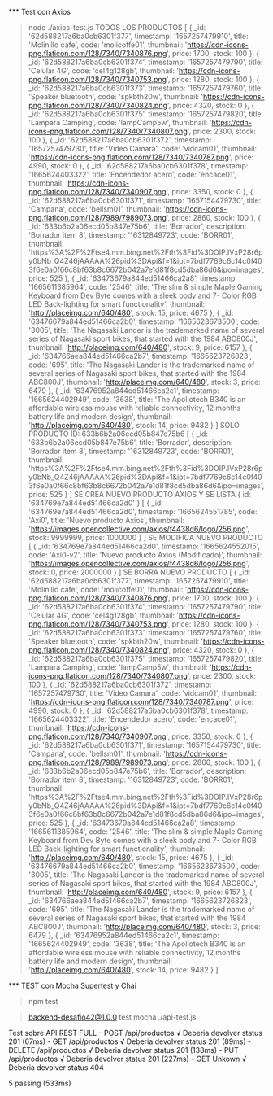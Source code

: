 *** Test con Axios

>node ./axios-test.js
TODOS LOS PRODUCTOS
[
  {
    _id: '62d588217a6ba0cb6301f377',
    timestamp: '1657257479910',
    title: 'Molinillo cafe',
    code: 'molicoffe01',
    thumbnail: 'https://cdn-icons-png.flaticon.com/128/7340/7340876.png',
    price: 1700,
    stock: 100
  },
  {
    _id: '62d588217a6ba0cb6301f374',
    timestamp: '1657257479790',
    title: 'Celular 4G',
    code: 'cel4g128gb',
    thumbnail: 'https://cdn-icons-png.flaticon.com/128/7340/7340753.png',
    price: 1280,
    stock: 100
  },
  {
    _id: '62d588217a6ba0cb6301f373',
    timestamp: '1657257479760',
    title: 'Speaker bluetooth',
    code: 'spkbth20w',
    thumbnail: 'https://cdn-icons-png.flaticon.com/128/7340/7340824.png',
    price: 4320,
    stock: 0
  },
  {
    _id: '62d588217a6ba0cb6301f375',
    timestamp: '1657257479820',
    title: 'Lampara Camping',
    code: 'lampCamp5w',
    thumbnail: 'https://cdn-icons-png.flaticon.com/128/7340/7340807.png',
    price: 2300,
    stock: 100
  },
  {
    _id: '62d588217a6ba0cb6301f372',
    timestamp: '1657257479730',
    title: 'Video Camara',
    code: 'vidcam01',
    thumbnail: 'https://cdn-icons-png.flaticon.com/128/7340/7340787.png',
    price: 4990,
    stock: 0
  },
  {
    _id: '62d588217a6ba0cb6301f378',
    timestamp: '1665624403322',
    title: 'Encendedor acero',
    code: 'encace01',
    thumbnail: 'https://cdn-icons-png.flaticon.com/128/7340/7340907.png',
    price: 3350,
    stock: 0
  },
  {
    _id: '62d588217a6ba0cb6301f371',
    timestamp: '1657154479730',
    title: 'Campana',
    code: 'bellsm01',
    thumbnail: 'https://cdn-icons-png.flaticon.com/128/7989/7989073.png',
    price: 2860,
    stock: 100
  },
  {
    _id: '633b6b2a06ecd05b847e75b6',
    title: 'Borrador',
    description: 'Borrador item 8',
    timestamp: '16312849723',
    code: 'BORR01',
    thumbnail: 'https%3A%2F%2Ftse4.mm.bing.net%2Fth%3Fid%3DOIP.IVxP28r6py0bNb_Q4Z46jAAAAA%26pid%3DApi&f=1&ipt=7bdf7769c6c14c0f403f6e0a0f66c8bf63b8c6672b042a7e1d81f8cd5dba86d6&ipo=images',
    price: 525
  },
  {
    _id: '63473679a844ed51466ca2a8',
    timestamp: '1665611385964',
    code: '2546',
    title: 'The slim & simple Maple Gaming Keyboard from Dev Byte comes with a sleek body and 7- Color RGB LED Back-lighting for smart functionality',
    thumbnail: 'http://placeimg.com/640/480',
    stock: 15,
    price: 4675
  },
  {
    _id: '63476679a844ed51466ca2b0',
    timestamp: '1665623673500',
    code: '3005',
    title: 'The Nagasaki Lander is the trademarked name of several series of Nagasaki sport bikes, that started with the 1984 ABC800J',
    thumbnail: 'http://placeimg.com/640/480',
    stock: 9,
    price: 6157
  },
  {
    _id: '634766aea844ed51466ca2b7',
    timestamp: '1665623726823',
    code: '695',
    title: 'The Nagasaki Lander is the trademarked name of several series of Nagasaki sport bikes, that started with the 1984 ABC800J',
    thumbnail: 'http://placeimg.com/640/480',
    stock: 3,
    price: 6479
  },
  {
    _id: '63476952a844ed51466ca2c1',
    timestamp: '1665624402949',
    code: '3638',
    title: 'The Apollotech B340 is an affordable wireless mouse with reliable connectivity, 12 months battery life and modern design',
    thumbnail: 'http://placeimg.com/640/480',
    stock: 14,
    price: 9482
  }
]
SOLO PRODUCTO ID: 633b6b2a06ecd05b847e75b6
[
  {
    _id: '633b6b2a06ecd05b847e75b6',
    title: 'Borrador',
    description: 'Borrador item 8',
    timestamp: '16312849723',
    code: 'BORR01',
    thumbnail: 'https%3A%2F%2Ftse4.mm.bing.net%2Fth%3Fid%3DOIP.IVxP28r6py0bNb_Q4Z46jAAAAA%26pid%3DApi&f=1&ipt=7bdf7769c6c14c0f403f6e0a0f66c8bf63b8c6672b042a7e1d81f8cd5dba86d6&ipo=images',
    price: 525
  }
]
SE CREA NUEVO PRODUCTO AXIOS Y SE LISTA
{ id: '634769e7a844ed51466ca2d0' }
[
  {
    _id: '634769e7a844ed51466ca2d0',
    timestamp: '1665624551785',
    code: 'Axi0',
    title: 'Nuevo producto Axios',
    thumbnail: 'https://images.opencollective.com/axios/f4438d6/logo/256.png',
    stock: 9999999,
    price: 1000000
  }
]
SE MODIFICA NUEVO PRODUCTO
[
  {
    _id: '634769e7a844ed51466ca2d0',
    timestamp: '1665624552015',
    code: 'Axi0-v2',
    title: 'Nuevo producto Axios (Modificado)',
    thumbnail: 'https://images.opencollective.com/axios/f4438d6/logo/256.png',
    stock: 0,
    price: 2000000
  }
]
SE BORRA NUEVO PRODUCTO
[
  {
    _id: '62d588217a6ba0cb6301f377',
    timestamp: '1657257479910',
    title: 'Molinillo cafe',
    code: 'molicoffe01',
    thumbnail: 'https://cdn-icons-png.flaticon.com/128/7340/7340876.png',
    price: 1700,
    stock: 100
  },
  {
    _id: '62d588217a6ba0cb6301f374',
    timestamp: '1657257479790',
    title: 'Celular 4G',
    code: 'cel4g128gb',
    thumbnail: 'https://cdn-icons-png.flaticon.com/128/7340/7340753.png',
    price: 1280,
    stock: 100
  },
  {
    _id: '62d588217a6ba0cb6301f373',
    timestamp: '1657257479760',
    title: 'Speaker bluetooth',
    code: 'spkbth20w',
    thumbnail: 'https://cdn-icons-png.flaticon.com/128/7340/7340824.png',
    price: 4320,
    stock: 0
  },
  {
    _id: '62d588217a6ba0cb6301f375',
    timestamp: '1657257479820',
    title: 'Lampara Camping',
    code: 'lampCamp5w',
    thumbnail: 'https://cdn-icons-png.flaticon.com/128/7340/7340807.png',
    price: 2300,
    stock: 100
  },
  {
    _id: '62d588217a6ba0cb6301f372',
    timestamp: '1657257479730',
    title: 'Video Camara',
    code: 'vidcam01',
    thumbnail: 'https://cdn-icons-png.flaticon.com/128/7340/7340787.png',
    price: 4990,
    stock: 0
  },
  {
    _id: '62d588217a6ba0cb6301f378',
    timestamp: '1665624403322',
    title: 'Encendedor acero',
    code: 'encace01',
    thumbnail: 'https://cdn-icons-png.flaticon.com/128/7340/7340907.png',
    price: 3350,
    stock: 0
  },
  {
    _id: '62d588217a6ba0cb6301f371',
    timestamp: '1657154479730',
    title: 'Campana',
    code: 'bellsm01',
    thumbnail: 'https://cdn-icons-png.flaticon.com/128/7989/7989073.png',
    price: 2860,
    stock: 100
  },
  {
    _id: '633b6b2a06ecd05b847e75b6',
    title: 'Borrador',
    description: 'Borrador item 8',
    timestamp: '16312849723',
    code: 'BORR01',
    thumbnail: 'https%3A%2F%2Ftse4.mm.bing.net%2Fth%3Fid%3DOIP.IVxP28r6py0bNb_Q4Z46jAAAAA%26pid%3DApi&f=1&ipt=7bdf7769c6c14c0f403f6e0a0f66c8bf63b8c6672b042a7e1d81f8cd5dba86d6&ipo=images',
    price: 525
  },
  {
    _id: '63473679a844ed51466ca2a8',
    timestamp: '1665611385964',
    code: '2546',
    title: 'The slim & simple Maple Gaming Keyboard from Dev Byte comes with a sleek body and 7- Color RGB LED Back-lighting for smart functionality',
    thumbnail: 'http://placeimg.com/640/480',
    stock: 15,
    price: 4675
  },
  {
    _id: '63476679a844ed51466ca2b0',
    timestamp: '1665623673500',
    code: '3005',
    title: 'The Nagasaki Lander is the trademarked name of several series of Nagasaki sport bikes, that started with the 1984 ABC800J',
    thumbnail: 'http://placeimg.com/640/480',
    stock: 9,
    price: 6157
  },
  {
    _id: '634766aea844ed51466ca2b7',
    timestamp: '1665623726823',
    code: '695',
    title: 'The Nagasaki Lander is the trademarked name of several series of Nagasaki sport bikes, that started with the 1984 ABC800J',
    thumbnail: 'http://placeimg.com/640/480',
    stock: 3,
    price: 6479
  },
  {
    _id: '63476952a844ed51466ca2c1',
    timestamp: '1665624402949',
    code: '3638',
    title: 'The Apollotech B340 is an affordable wireless mouse with reliable connectivity, 12 months battery life and modern design',
    thumbnail: 'http://placeimg.com/640/480',
    stock: 14,
    price: 9482
  }
]


*** TEST con Mocha Supertest y Chai

>npm test

> backend-desafio42@1.0.0 test
> mocha ./api-test.js



  Test sobre API REST FULL
    - POST /api/productos
      √ Deberia devolver status 201 (67ms)
    - GET /api/productos
      √ Deberia devolver status 201 (89ms)
    - DELETE /api/productos
      √ Deberia devolver status 201 (138ms)
    - PUT /api/productos
      √ Deberia devolver status 201 (227ms)
    - GET Unkown
      √ Deberia devolver status 404


  5 passing (533ms)